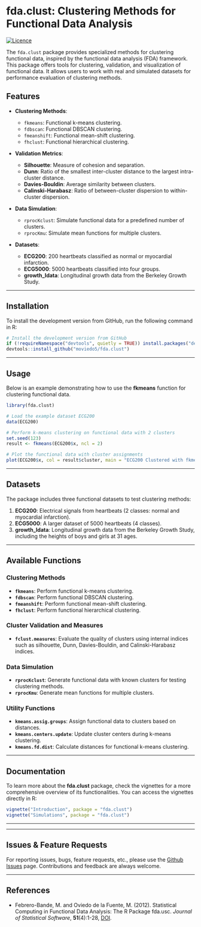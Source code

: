 # fda.clust: Clustering Methods for Functional Data Analysis

[![Licence](https://img.shields.io/badge/licence-GPL--2-blue.svg)](https://www.gnu.org/licenses/gpl-2.0.en.html)

The `fda.clust` package provides specialized methods for clustering functional data, inspired by the functional data analysis (FDA) framework. This package offers tools for clustering, validation, and visualization of functional data. It allows users to work with real and simulated datasets for performance evaluation of clustering methods.

## **Features**

- **Clustering Methods**:
  - `fkmeans`: Functional k-means clustering.
  - `fdbscan`: Functional DBSCAN clustering.
  - `fmeanshift`: Functional mean-shift clustering.
  - `fhclust`: Functional hierarchical clustering.

- **Validation Metrics**:
  - **Silhouette**: Measure of cohesion and separation.
  - **Dunn**: Ratio of the smallest inter-cluster distance to the largest intra-cluster distance.
  - **Davies-Bouldin**: Average similarity between clusters.
  - **Calinski-Harabasz**: Ratio of between-cluster dispersion to within-cluster dispersion.

- **Data Simulation**:
  - `rprocKclust`: Simulate functional data for a predefined number of clusters.
  - `rprocKmu`: Simulate mean functions for multiple clusters.

- **Datasets**:
  - **ECG200**: 200 heartbeats classified as normal or myocardial infarction.
  - **ECG5000**: 5000 heartbeats classified into four groups.
  - **growth_ldata**: Longitudinal growth data from the Berkeley Growth Study.

---

## **Installation**

To install the development version from GitHub, run the following command in R:

```r
# Install the development version from GitHub
if (!requireNamespace("devtools", quietly = TRUE)) install.packages("devtools")
devtools::install_github("moviedo5/fda.clust")
```

---

## **Usage**

Below is an example demonstrating how to use the **fkmeans** function for clustering functional data.

```r
library(fda.clust)

# Load the example dataset ECG200
data(ECG200)

# Perform k-means clustering on functional data with 2 clusters
set.seed(123)
result <- fkmeans(ECG200$x, ncl = 2)

# Plot the functional data with cluster assignments
plot(ECG200$x, col = result$cluster, main = "ECG200 Clustered with fkmeans")
```

---

## **Datasets**

The package includes three functional datasets to test clustering methods:

1. **ECG200**: Electrical signals from heartbeats (2 classes: normal and myocardial infarction).
2. **ECG5000**: A larger dataset of 5000 heartbeats (4 classes).
3. **growth_ldata**: Longitudinal growth data from the Berkeley Growth Study, including the heights of boys and girls at 31 ages.

---

## **Available Functions**

### **Clustering Methods**
- **`fkmeans`**: Perform functional k-means clustering.
- **`fdbscan`**: Perform functional DBSCAN clustering.
- **`fmeanshift`**: Perform functional mean-shift clustering.
- **`fhclust`**: Perform functional hierarchical clustering.

### **Cluster Validation and Measures**
- **`fclust.measures`**: Evaluate the quality of clusters using internal indices such as silhouette, Dunn, Davies-Bouldin, and Calinski-Harabasz indices.

### **Data Simulation**
- **`rprocKclust`**: Generate functional data with known clusters for testing clustering methods.
- **`rprocKmu`**: Generate mean functions for multiple clusters.

### **Utility Functions**
- **`kmeans.assig.groups`**: Assign functional data to clusters based on distances.
- **`kmeans.centers.update`**: Update cluster centers during k-means clustering.
- **`kmeans.fd.dist`**: Calculate distances for functional k-means clustering.

---

## **Documentation**

To learn more about the **fda.clust** package, check the vignettes for a more comprehensive overview of its functionalities. You can access the vignettes directly in R:

```r
vignette("Introduction", package = "fda.clust")
vignette("Simulations", package = "fda.clust")
```
<!--
Details on specific functions are in the [reference
manual](https://github.com/moviedo5/fda.clust/blob/master/docs/fda.clust-manual.pdf).
To learn more about the functions and their usage, you can refer to the
**pkgdown** documentation site. The reference section contains all the 
available functions for clustering, simulation, and utilities.

- [**Function Reference**](https://moviedo5.github.io/fda.clust/reference/index.html): Browse the complete list of available functions and their descriptions.

- [**Introduction**](https://moviedo5.github.io/fda.clust/reference/index.html): Browse the complete list of available functions and their descriptions.
-->


---


---

## **Issues & Feature Requests**

For reporting issues, bugs, feature requests, etc., please use the [Github Issues](https://github.com/moviedo5/fda.clust/issues) page. Contributions and feedback are always welcome.

---

## **References**

- Febrero-Bande, M. and Oviedo de la Fuente, M. (2012). Statistical Computing in Functional Data Analysis: The R Package fda.usc. *Journal of Statistical Software*, **51**(4):1-28, [DOI](http://www.jstatsoft.org/v51/i04/).


<!-- 
# data
# generador de datos usados en classif.DD/TFM
fnt.sim() parabola ojo
Simulacion DF.R estan los tres modelos,
# growth
# 
Medidas de bondad del ajuste
FV2006
fpc:::cluster.stats()$dunn
fpc:::dbscan vs dbscan
som kohonen
cluster:::silhouette
Abre el archivo DESCRIPTION con un editor de texto sin formato (como VS Code, Notepad++ o RStudio).
Revisa cada linea y asegurate de que todas las lineas tengan el formato correcto, especialmente las que contienen texto multilinea.
Verifica errores comunes:
Asegurate de que cada linea este separada por una nueva linea (\n).
Revisa los campos multilinea. Por ejemplo, la Description debe estar sangrada si ocupa varias lineas, por ejemplo:
dcf
Copiar codigo
Description: This package provides tools for clustering functional data. 
  The clustering methods are based on the use of distances 
  between curves.
# Regenerar un archivo DESCRIPTIO usethis::use_description()
Detectar caracteres no visibles:
lines <- readLines("DESCRIPTION")
print(lines)
# codificado en UTF-8.
tools::showNonASCIIfile("DESCRIPTION")
rm(list = c("rproc2mu"))
rm(list = c("rproc2clust"))

# Limpia los archivos previos
unlink("NAMESPACE")
unlink("man", recursive = TRUE)


library(roxygen2)
# setwd("C:/Users/Manuel Oviedo/github/fda.clust")
getwd()
#pkgbuild::compile_dll()
roxygenize()
devtools::document() 
library(tools)
tools::checkRd("man/fdbscan.Rd")
tools::checkRd("man/fmeanshift.Rd")
tools::checkRd("man/fhclust.Rd")
tools::checkRd("man/fkmeans.Rd")
#tools::checkRd("man/rproc2mu.Rd")
#tools::checkRd("man/rproc2clust.Rd")
tools::checkRd("man/fclust.measures.Rd")
tools::checkRd("man/ECG5000.Rd")
tools::checkRd("man/ECG200.Rd")
tools::checkRd("man/growth_ldata.Rd")


# Step 1: Update documentation and vignettes
devtools::document()
devtools::build_vignettes()

# Step 2: Build pkgdown site
pkgdown::build_site()

# Step 3: Rebuild package
devtools::build()

# Step 4: Check package
devtools::check()
# devtools::check(manual = TRUE) 

devtools::install()


#  setwd("C:/Users/Manuel Oviedo/github")
build_manual(pkg = "fda.clust", path = NULL)
unlink(file.path(tempdir(), "lastMiKTeXException"))
unlink(tempdir(), recursive = TRUE)

devtools::install_github("moviedo5/fda.usc",auth_user="moviedo5")
# devtools::install_github("moviedo5/fda.usc",auth_user="moviedo5")
R CMD build fda.clust
R CMD check fda.clust_0.1.1.tar.gz --as-cran
R CMD INSTALL fda.clust_0.1.1.tar.gz --build
R-wind-builder fda.clust_0.1.1.tar.gz --as-cran
R CMD build --resave-data fda.clust
     
R CMD Rd2pdf fda.clust

library(pkgdown)
# usethis::use_pkgdown()
# Build website:
#pkgdown::build_site()
build_site(new_process = TRUE)

devtools::build_vignettes()
#unlink("inst/doc", recursive = TRUE)
#devtools::build_vignettes()

-->

